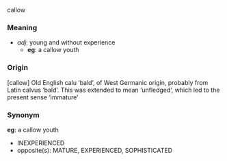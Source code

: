 callow
### Meaning
+ _adj_: young and without experience
	+ __eg__: a callow youth

### Origin

[callow] Old English calu ‘bald’, of West Germanic origin, probably from Latin calvus ‘bald’. This was extended to mean ‘unfledged’, which led to the present sense ‘immature’

### Synonym

__eg__: a callow youth

+ INEXPERIENCED
+ opposite(s): MATURE, EXPERIENCED, SOPHISTICATED


